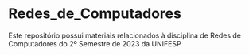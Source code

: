 # Redes_de_Computadores

Este repositório possui materiais relacionados à disciplina de Redes de Computadores do 2º Semestre de 2023 da UNIFESP
